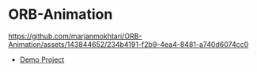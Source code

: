 # ORB-Animation
https://github.com/marjanmokhtari/ORB-Animation/assets/143844652/234b4191-f2b9-4ea4-8481-a740d6074cc0

- [Demo Project](https://marjanmokhtari.github.io/ORB-Animation/)
